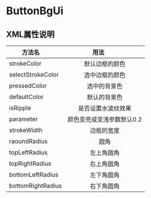 # ButtonBgUi

## XML属性说明

|方法名        |用法         |
| ------------- |:-------------:|
| strokeColor   | 默认边框的颜色 |
| selectStrokeColor      | 选中边框的颜色      |
| pressedColor | 选中的背景色      |
| defaultColor | 默认的背景色      |
| isRipple | 是否设置水波纹效果      |
| parameter | 颜色变亮或变浅参数默认0.2      |
| strokeWidth | 边框的宽度      |
| raoundRadius | 圆角      |
| topLeftRadius | 左上角圆角      |
| topRightRadius | 右上角圆角      |
| bottomLeftRadius | 左下角圆角      |
| bottomRightRadius | 右下角圆角      |
